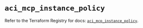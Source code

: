# `aci_mcp_instance_policy`

Refer to the Terraform Registry for docs: [`aci_mcp_instance_policy`](https://registry.terraform.io/providers/ciscodevnet/aci/2.17.0/docs/resources/mcp_instance_policy).

